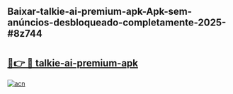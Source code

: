 ## Baixar-talkie-ai-premium-apk-Apk-sem-anúncios-desbloqueado-completamente-2025-#8z744

# <h2><a href="https://ainizakaria.my?title=talkie-ai-premium-apk&ref=20M">🔗👉 🔴 talkie-ai-premium-apk</a></h2>

[![acn](https://github.com/user-attachments/assets/0f9c940e-d8b0-45ae-aac7-cd30a18b3e1c)](https://ainizakaria.my?title=talkie-ai-premium-apk&ref=20M)

